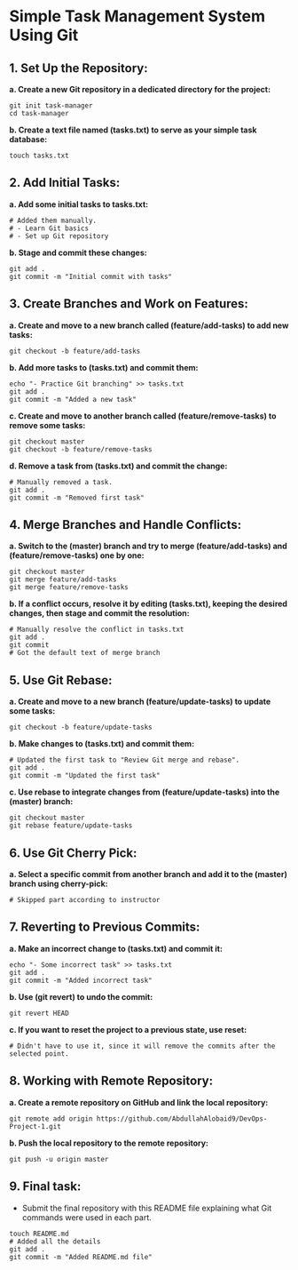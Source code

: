 # Simple Task Management System Using Git

## 1. Set Up the Repository:

**a. Create a new Git repository in a dedicated directory for the project:**

```
git init task-manager
cd task-manager
```

**b. Create a text file named (tasks.txt) to serve as your simple task database:**

```
touch tasks.txt
```

## 2. Add Initial Tasks:

**a. Add some initial tasks to tasks.txt:**

```
# Added them manually.
# - Learn Git basics
# - Set up Git repository
```

**b. Stage and commit these changes:**

```
git add .
git commit -m "Initial commit with tasks"
```

## 3. Create Branches and Work on Features:

**a. Create and move to a new branch called (feature/add-tasks) to add new tasks:**

```
git checkout -b feature/add-tasks
```

**b. Add more tasks to (tasks.txt) and commit them:**

```
echo "- Practice Git branching" >> tasks.txt
git add .
git commit -m "Added a new task"
```

**c. Create and move to another branch called (feature/remove-tasks) to remove some tasks:**

```
git checkout master
git checkout -b feature/remove-tasks
```

**d. Remove a task from (tasks.txt) and commit the change:**

```
# Manually removed a task.
git add .
git commit -m "Removed first task"
```

## 4. Merge Branches and Handle Conflicts:

**a. Switch to the (master) branch and try to merge (feature/add-tasks) and (feature/remove-tasks) one by one:**

```
git checkout master
git merge feature/add-tasks
git merge feature/remove-tasks
```

**b. If a conflict occurs, resolve it by editing (tasks.txt), keeping the desired changes, then stage and commit the resolution:**

```
# Manually resolve the conflict in tasks.txt
git add .
git commit
# Got the default text of merge branch
```

## 5. Use Git Rebase:

**a. Create and move to a new branch (feature/update-tasks) to update some tasks:**

```
git checkout -b feature/update-tasks
```

**b. Make changes to (tasks.txt) and commit them:**

```
# Updated the first task to "Review Git merge and rebase".
git add .
git commit -m "Updated the first task"
```

**c. Use rebase to integrate changes from (feature/update-tasks) into the (master) branch:**

```
git checkout master
git rebase feature/update-tasks
```

## 6. Use Git Cherry Pick:

**a. Select a specific commit from another branch and add it to the (master) branch using cherry-pick:**

```
# Skipped part according to instructor
```

## 7. Reverting to Previous Commits:

**a. Make an incorrect change to (tasks.txt) and commit it:**

```
echo "- Some incorrect task" >> tasks.txt
git add .
git commit -m "Added incorrect task"
```

**b. Use (git revert) to undo the commit:**

```
git revert HEAD
```

**c. If you want to reset the project to a previous state, use reset:**

```
# Didn't have to use it, since it will remove the commits after the selected point.
```

## 8. Working with Remote Repository:

**a. Create a remote repository on GitHub and link the local repository:**

```
git remote add origin https://github.com/AbdullahAlobaid9/DevOps-Project-1.git
```

**b. Push the local repository to the remote repository:**

```
git push -u origin master
```

## 9. Final task:

- Submit the final repository with this README file explaining what Git commands were used in each part.

```
touch README.md
# Added all the details
git add .
git commit -m "Added README.md file"
```
